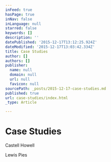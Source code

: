 ```yaml
---
inFeed: true
hasPage: true
inNav: false
inLanguage: null
starred: false
keywords: []
description: ''
datePublished: '2015-12-17T13:12:25.924Z'
dateModified: '2015-12-17T13:03:42.334Z'
title: Case Studies
author: []
authors: []
publisher:
  name: null
  domain: null
  url: null
  favicon: null
sourcePath: _posts/2015-12-17-case-studies.md
published: true
url: case-studies/index.html
_type: Article

---
```

# Case Studies

Castell Howell

Lewis Pies